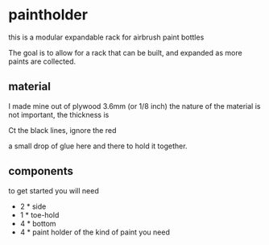 # paintholder
this is a modular expandable rack for airbrush paint bottles

The goal is to allow for a rack that can be built, and expanded as more paints are collected. 

## material 
I made mine out of plywood 3.6mm (or 1/8 inch) 
the nature of the material is not important, the thickness is

Ct the black lines, ignore the red 

a small drop of glue here and there to hold it together.


## components 

to get started you will need
* 2 * side
* 1 * toe-hold
* 4 * bottom
* 4 * paint holder of the kind of paint you need
